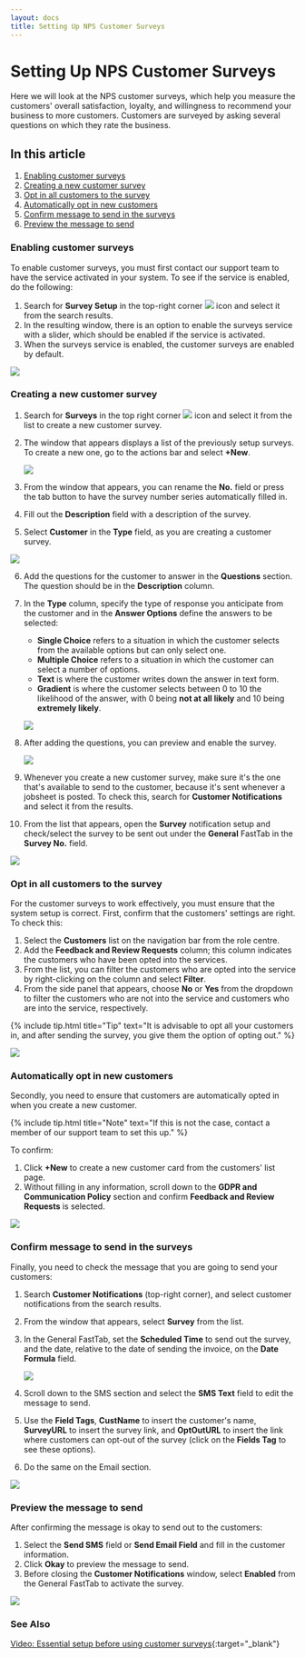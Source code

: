 ```yaml
---
layout: docs
title: Setting Up NPS Customer Surveys
---
```


#   Setting Up NPS Customer Surveys

Here we will look at the NPS customer surveys, which help you measure the customers' overall satisfaction, loyalty, and willingness to recommend your business to more customers. Customers are surveyed by asking several questions on which they rate the business.

## In this article
1. [Enabling customer surveys](#enabling-customer-surveys)
2. [Creating a new customer survey](#creating-a-new-customer-survey)
3. [Opt in all customers to the survey](#opt-in-all-customers-to-the-survey)
4. [Automatically opt in new customers](#automatically-opt-in-new-customers)
5. [Confirm message to send in the surveys](#confirm-message-to-send-in-the-surveys)
6. [Preview the message to send](#preview-the-message-to-send)


### Enabling customer surveys
To enable customer surveys, you must first contact our support team to have the service activated in your system. To see if the service is enabled, do the following:
1. Search for **Survey Setup** in the top-right corner ![](media/search_icon.png) icon and select it from the search results.
2. In the resulting window, there is an option to enable the surveys service with a slider, which should be enabled if the service is activated.
3. When the surveys service is enabled, the customer surveys are enabled by default.

![](media/garagehive-surveys-customer01.gif)

### Creating a new customer survey
1. Search for **Surveys** in the top right corner ![](media/search_icon.png) icon and select it from the list to create a new customer survey.
2. The window that appears displays a list of the previously setup surveys. To create a new one, go to the actions bar and select **+New**.

   ![](media/garagehive-surveys-customer001.gif)

3. From the window that appears, you can rename the **No.** field or press the tab button to have the survey number series automatically filled in.
4. Fill out the **Description** field with a description of the survey.
5. Select **Customer** in the **Type** field, as you are creating a customer survey.

  ![](media/garagehive-surveys-customer002.gif)

6. Add the questions for the customer to answer in the **Questions** section. The question should be in the **Description** column.
7. In the **Type** column, specify the type of response you anticipate from the customer and in the **Answer Options** define the answers to be selected:
   - **Single Choice** refers to a situation in which the customer selects from the available options but can only select one.
   - **Multiple Choice** refers to a situation in which the customer can select a number of options.
   - **Text** is where the customer writes down the answer in text form.
   - **Gradient** is where the customer selects between 0 to 10 the likelihood of the answer, with 0 being **not at all likely** and 10 being **extremely likely**.

   ![](media/garagehive-surveys-customer003.gif)

8. After adding the questions, you can preview and enable the survey.

   ![](media/garagehive-surveys-customer004.gif)

9. Whenever you create a new customer survey, make sure it's the one that's available to send to the customer, because it's sent whenever a jobsheet is posted. To check this, search for **Customer Notifications** and select it from the results.
10. From the list that appears, open the **Survey** notification setup and check/select the survey to be sent out under the **General** FastTab in the **Survey No.** field.

   ![](media/garagehive-surveys-customer005.gif)

### Opt in all customers to the survey
For the customer surveys to work effectively, you must ensure that the system setup is correct. First, confirm that the customers' settings are right. To check this:
1. Select the **Customers** list on the navigation bar from the role centre.
2. Add the **Feedback and Review Requests** column; this column indicates the customers who have been opted into the services.
3. From the list, you can filter the customers who are opted into the service by right-clicking on the column and select **Filter**. 
4. From the side panel that appears, choose **No** or **Yes** from the dropdown to filter the customers who are not into the service and customers who are into the service, respectively. 


{% include tip.html title="Tip" text="It is advisable to opt all your customers in, and after sending the survey, you give them the option of opting out." %}

![](media/garagehive-surveys-customer1.gif)

### Automatically opt in new customers
Secondly, you need to ensure that customers are automatically opted in when you create a new customer. 

{% include tip.html title="Note" text="If this is not the case, contact a member of our support team to set this up." %}

To confirm:
1. Click **+New** to create a new customer card from the customers' list page. 
2. Without filling in any information, scroll down to the **GDPR and Communication Policy** section and confirm **Feedback and Review Requests** is selected.

![](media/garagehive-surveys-customer2.gif)

### Confirm message to send in the surveys
Finally, you need to check the message that you are going to send your customers:
1. Search **Customer Notifications** (top-right corner), and select customer notifications from the search results.
2. From the window that appears, select **Survey** from the list. 
3. In the General FastTab, set the **Scheduled Time** to send out the survey, and the date, relative to the date of sending the invoice, on the **Date Formula** field.

    ![](media/garagehive-surveys-customer3.gif)

4. Scroll down to the SMS section and select the **SMS Text** field to edit the message to send.
5. Use the **Field Tags**, **CustName** to insert the customer's name, **SurveyURL** to insert the survey link, and **OptOutURL** to insert the link where customers can opt-out of the survey (click on the **Fields Tag** to see these options). 
6. Do the same on the Email section. 

![](media/garagehive-surveys-customer4.gif)

### Preview the message to send
After confirming the message is okay to send out to the customers: 
1. Select the **Send SMS** field or **Send Email Field** and fill in the customer information. 
2. Click **Okay** to preview the message to send. 
3. Before closing the **Customer Notifications** window, select **Enabled** from the General FastTab to activate the survey.

![](media/garagehive-surveys-customer5.gif)

### See Also

[Video: Essential setup before using customer surveys](https://www.youtube.com/watch?v=76r8iXfzEck){:target="_blank"}